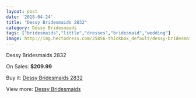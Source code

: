 ```yaml
---
layout: post
date: '2018-04-24'
title: "Dessy Bridesmaids 2832"
category: Dessy Bridesmaids
tags: ["bridesmaids","little","dresses","bridesmaid","wedding"]
image: http://img.hectodress.com/25856-thickbox_default/dessy-bridesmaids-2832.jpg
---
```

Dessy Bridesmaids 2832

On Sales: **$209.99**
<a href="https://www.hectodress.com/dessy-bridesmaids/12029-dessy-bridesmaids-2832.html"><amp-img layout="responsive" width="600" height="600" src="//img.hectodress.com/25856-thickbox_default/dessy-bridesmaids-2832.jpg" alt="Dessy Bridesmaids 2832 0" /></a>
<a href="https://www.hectodress.com/dessy-bridesmaids/12029-dessy-bridesmaids-2832.html"><amp-img layout="responsive" width="600" height="600" src="//img.hectodress.com/25857-thickbox_default/dessy-bridesmaids-2832.jpg" alt="Dessy Bridesmaids 2832 1" /></a>

Buy it: [Dessy Bridesmaids 2832](https://www.hectodress.com/dessy-bridesmaids/12029-dessy-bridesmaids-2832.html "Dessy Bridesmaids 2832")

View more: [Dessy Bridesmaids](https://www.hectodress.com/187-dessy-bridesmaids "Dessy Bridesmaids")